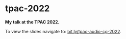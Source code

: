 # tpac-2022

**My talk at the TPAC 2022.**

To view the slides navigate to: [bit.ly/tpac-audio-cg-2022](https://bit.ly/tpac-audio-cg-2022).
